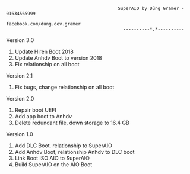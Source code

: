                                               SuperAIO by Dũng Gramer - 01634565999
                                                  facebook.com/dung.dev.gramer
		                                        ----------*.*----------

   Version 3.0

   1. Update Hiren Boot 2018
   2. Update Anhdv Boot to version 2018
   3. Fix relationship on all boot


  Version 2.1
 
   1. Fix bugs,  change relationship on all boot



  Version 2.0

   1. Repair boot UEFI
   2. Add app boot to Anhdv
   3. Delete redundant file, down storage to 16.4 GB


   Version 1.0

   1. Add DLC Boot. relationship to SuperAIO
   2. Add Anhdv Boot, relationship Anhdv to DLC boot
   3. Link Boot ISO AIO to SuperAIO
   4. Build SuperAIO on the AIO Boot
